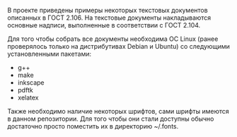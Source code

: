 В проекте приведены примеры некоторых текстовых документов описанных в ГОСТ 2.106. На текстовые документы накладываются основные надписи, выполненные в соответствии с ГОСТ 2.104.

Для того чтобы собрать все документы необходима ОС Linux (ранее проверялось только на дистрибутивах Debian и Ubuntu) со следующими установленными пакетами:
* g++
* make
* inkscape
* pdftk
* xelatex

Также необходимо наличие некоторых шрифтов, сами шрифты имеются в данном репозитории. Для того чтобы они стали доступны обычно достаточно просто поместить их в директорию ~/.fonts.
